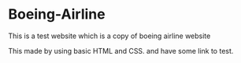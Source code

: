 # Boeing-Airline

This is a test website which is a copy of boeing airline website

This made by using basic HTML and CSS. and have some link to test.
